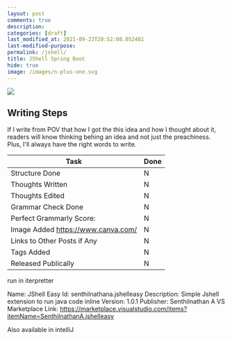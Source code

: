 ```yaml
---
layout: post
comments: true
description:
categories: [draft]
last_modified_at: 2021-09-23T20:52:08.052481
last-modified-purpose:
permalink: /jshell/
title: JShell Spring Boot
hide: true
image: /images/n-plus-one.svg
---
```

![](/images/switch-jobs.jpg)

## Writing Steps

If I write from POV that how I got the this idea and how I thought about it, readers will know thinking behing an idea and not just the preachiness. Plus, I'll always have the right words to write.

| Task                        | Done |
|-----------------------------|------|
| Structure Done              | N    |
| Thoughts Written            | N    |
| Thoughts Edited             | N    |
| Grammar Check Done          | N    |
| Perfect Grammarly Score:    | N    |
| Image Added  https://www.canva.com/                | N    |
| Links to Other Posts if Any | N    |
| Tags Added                  | N    |
| Released Publically         | N    |

run in iterpretter

Name: JShell Easy
Id: senthilnathana.jshelleasy
Description: Simple Jshell extension to run java code inline
Version: 1.0.1
Publisher: Senthilnathan A
VS Marketplace Link: https://marketplace.visualstudio.com/items?itemName=SenthilnathanA.jshelleasy

Also available in intelliJ
